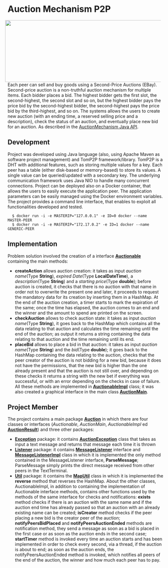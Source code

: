 # Auction Mechanism P2P
<img src="https://rokt.com/wp-content/uploads/2019/04/auction-3.png" align="right" Hspace="8" Vspace="0" width="600" height="200"
Border="0">
Each peer can sell and buy goods using a Second-Price Auctions (EBay). 
Second-price auction is a non-truthful auction mechanism for multiple items. 
Each bidder places a bid. The highest bidder gets the first slot, the second-highest, the second slot and so on, 
but the highest bidder pays the price bid by the second-highest bidder, the second-highest pays the price bid by the third-highest, and so on. 
The systems allows the users to create new auction (with an ending time, a reserved selling price and a description), 
check the status of an auction, and eventually place new bid for an auction. As described in the [AuctionMechanism Java API](https://github.com/Peppen/Auction/blob/master/src/main/java/auction/Auctionable.java).

## Development
Project was developed using Java language (also, using Apache Maven as software project management) and TomP2P framework/library. TomP2P is a DHT with additional features, such as storing multiple values for a key. Each peer has a table (either disk-based or memory-based) to store its values. A single value can be queried/updated with a secondary key. The underlying communication framework uses Java NIO to handle many concurrent connections. Project can be deployed also on a Docker container, that allows the users to easily execute the application peer. The application parameters can be easily managed using the Docker environment variables. The project provides a command line interface, that enables to exploit all functionalities developed and tested. <br>
```
  $ docker run -i -e MASTERIP="127.0.0.1" -e ID=0 docker --name MASTER-PEER
  $ docker run -i -e MASTERIP="172.17.0.2" -e ID=1 docker --name GENERIC-PEER 
```

## Implementation

Problem solution involved the creation of a interface [**Auctionable**](https://github.com/Peppen/Auction/blob/master/src/main/java/auction/Auctionable.java) containing the main methods:
* **createAction** allows auction creation: it takes as input *auction name*(Type **String**), *expired Date*(Type **LocalDateTime**), a *description*(Type **String**) and a *starting price*(Type **double**); before auction is created, it checks that there is no auction with that name in order not to overwrite the present one and later, it proceeds to request the mandatory data for its creation by inserting them in a HashMap. At the end of the auction creation, a timer starts to mark the expiration of the same; once the time has elapsed, the auction comes to an end and the winner and the amount to spend are printed on the screen.
* **checkAuction** allows to check auction state: it takes as input *auction name*(Type **String**), it goes back to the HashMap which contains all the data relating to that auction and calculates the time remaining until the end of the auction; as output it returns a string containing the data relating to that auction and the time remaining until its end.
* **placeBid** allows to place a bid in that auction: it takes as input *auction name*(Type **String**) and the *bid*(Type **double**); it goes back to the HashMap containing the data relating to the auction, checks that the peer creator of the auction is not bidding for a new bid, because it does not have the permissions, that the new bid is higher than the one already present and that the auction is not still over, and depending on these checks it returns a string with the new bet if everything was successful, or with an error depending on the checks in case of failure.
All these methods are implemented in [**AuctionableImpl**](https://github.com/Peppen/Auction/blob/master/src/main/java/auction/AuctionableImpl.java) class; it was also created a graphical interface in the main class [**AuctionMain**](https://github.com/Peppen/Auction/blob/master/src/main/java/auction/AuctionMain.java).

## Project Member

The project contains a main package [**Auction**](https://github.com/Peppen/Auction/tree/master/src/main/java/auction) in which there are four classes or interfaces (*Auctionable*, *AuctionMain*, *AuctionableImpl* ed [**AuctionResult**](https://github.com/Peppen/Auction/blob/master/src/main/java/auction/AuctionResult.java)) and three other packages:
* [**Exception**](https://github.com/Peppen/Auction/tree/master/src/main/java/auction/exception) package: it contains [**AuctionException**](https://github.com/Peppen/Auction/blob/master/src/main/java/auction/exception/AuctionException.java) class that takes as input a text message and returns that message each time it is thrown
* [**Listener**](https://github.com/Peppen/Auction/tree/master/src/main/java/auction/listener) package: it contains [**MessageListener**](https://github.com/Peppen/Auction/blob/master/src/main/java/auction/listener/MessageListener.java) interface and [**MessageListenerImpl**](https://github.com/Peppen/Auction/blob/master/src/main/java/auction/listener/MessageListenerImpl.java) class  in which it is implemented the only method contained in the MessageListener interface, **ParseMessage**; ParseMessage simply prints the direct message received from other peers in the TextTerminal.
* [**Util**](https://github.com/Peppen/Auction/tree/master/src/main/java/auction/util) package: it contains the [**MapUtil**](https://github.com/Peppen/Auction/blob/master/src/main/java/auction/util/MapUtil.java) class in which it is implemented the **reverse** method that reverses the HashMap.
About the other classes, AuctionableImpl, in addition to containing the implementation of Auctionable interface methods, contains other functions used by the methods of the same interface for checks and notifications: **exists** method checks if there is an auction with the same name and if the auction end time has already passed so that an auction with an already existing name can be created; **isCreator** method checks if the peer placing a new bid is the creator peer of the auction; **notifyPeersBidPlaced** and **notifyPeersAuctionEnded** methods are notification method, they send a message as soon as a bid is placed in the first case or as soon as the auction ends in the second case; **startTimer** method is invoked every time an auction starts and has been implemented in order to check every second, via a thread, if the auction is about to end; as soon as the auction ends, the notifyPeersAuctionEnded method is invoked, which notifies all peers of the end of the auction, the winner and how much each peer has to pay.


